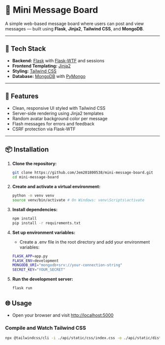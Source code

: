 # 📝 Mini Message Board

A simple web-based message board where users can post and view messages — built using **Flask**, **Jinja2**, **Tailwind CSS**, and **MongoDB**.

---

## 🔧 Tech Stack

- **Backend:** [Flask](https://flask.palletsprojects.com/) with [Flask-WTF](https://flask-wtf.readthedocs.io/) and sessions
- **Frontend Templating:** [Jinja2](https://jinja.palletsprojects.com/)
- **Styling:** [Tailwind CSS](https://tailwindcss.com/)
- **Database:** [MongoDB](https://www.mongodb.com/) with [PyMongo](https://pymongo.readthedocs.io/)

---

## 🚀 Features

- Clean, responsive UI styled with Tailwind CSS
- Server-side rendering using Jinja2 templates
- Random avatar background color per message
- Flash messages for errors and feedback
- CSRF protection via Flask-WTF

---

## 📦 Installation

1. **Clone the repository:**
   ```bash
   git clone https://github.com/Jem201800538/mini-message-board.git
   cd mini-message-board
   ```
2. **Create and activate a virtual environment:**

   ```bash
   python -m venv venv
   source venv/bin/activate # On Windows: venv\Scripts\activate
   ```

3. **Install dependencies:**

   ```bash
   npm install
   pip install -r requirements.txt
   ```

4. **Set up environment variables:**

   - Create a .env file in the root directory and add your environment variables:

   ```bash
   FLASK_APP=app.py
   FLASK_ENV=development
   MONGODB_URI="mongodb+srv://your-connection-string"
   SECRET_KEY="YOUR_SECRET"
   ```

5. **Run the development server:**
   ```bash
   flask run
   ```

## 🌐 Usage

- Open your browser and visit [http://localhost:5000](http://localhost:5000)

### **Compile and Watch Tailwind CSS**

```bash
npx @tailwindcss/cli -i ./api/static/css/index.css -o ./api/static/dist/styles.css --watch
```

